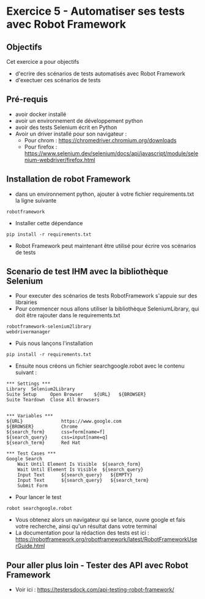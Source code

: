 # Exercice 5 - Automatiser ses tests avec Robot Framework

## Objectifs

Cet exercice a pour objectifs
* d'ecrire des scénarios de tests automatisés avec Robot Framework
* d'exectuer ces scénarios de tests

## Pré-requis

* avoir docker installé
* avoir un environnement de développement python
* avoir des tests Selenium écrit en Python
* Avoir un driver installé pour son navigateur :
    * Pour chrom : https://chromedriver.chromium.org/downloads 
    * Pour firefox : https://www.selenium.dev/selenium/docs/api/javascript/module/selenium-webdriver/firefox.html 

## Installation de robot Framework

* dans un environnement python, ajouter à votre fichier requirements.txt la ligne suivante
```
robotframework
```
* Installer cette dépendance
```
pip install -r requirements.txt
```
* Robot Framework peut maintenant être utilisé pour écrire vos scénarios de tests

## Scenario de test IHM avec la bibliothèque Selenium

* Pour executer des scénarios de tests RobotFramework s'appuie sur des librairies
* Pour commencer nous allons utiliser la bibliothèque SeleniumLibrary, qui doit être rajouter dans le requirements.txt
```
robotframework-selenium2library 
webdrivermanager
```
* Puis nous lançons l'installation
```
pip install -r requirements.txt
```
* Ensuite nous créons un fichier searchgoogle.robot avec le contenu suivant :
```
*** Settings ***
Library  Selenium2Library
Suite Setup     Open Browser    ${URL}   ${BROWSER}
Suite Teardown  Close All Browsers


*** Variables ***
${URL}              https://www.google.com
${BROWSER}          Chrome
${search_form}      css=form[name=f]
${search_query}     css=input[name=q]
${search_term}      Red Hat

*** Test Cases ***
Google Search
    Wait Until Element Is Visible  ${search_form}
    Wait Until Element Is Visible  ${search_query}
    Input Text      ${search_query}   ${EMPTY}
    Input Text      ${search_query}   ${search_term}
    Submit Form
```

* Pour lancer le test
```
robot searchgoogle.robot
```
* Vous obtenez alors un navigateur qui se lance, ouvre google et fais votre recherche, ainsi qu'un résultat dans votre terminal
* La documentation pour la rédaction des tests est ici : https://robotframework.org/robotframework/latest/RobotFrameworkUserGuide.html 


## Pour aller plus loin - Tester des API avec Robot Framework

* Voir ici : https://testersdock.com/api-testing-robot-framework/ 